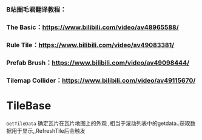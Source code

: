 ### B站圈毛君翻译教程：

### The Basic：https://www.bilibili.com/video/av48965588/

### Rule Tile：https://www.bilibili.com/video/av49083381/

### Prefab Brush：https://www.bilibili.com/video/av49098444/

### Tilemap Collider：https://www.bilibili.com/video/av49115670/







# TileBase

`GetTileData` 确定瓦片在瓦片地图上的外观 ,相当于滚动列表中的getdata..获取数据用于显示,,RefreshTile后会触发
